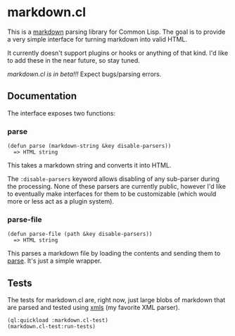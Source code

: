 markdown.cl
===========
This is a [markdown](http://daringfireball.net/projects/markdown/syntax) parsing
library for Common Lisp. The goal is to provide a very simple interface for
turning markdown into valid HTML.

It currently doesn't support plugins or hooks or anything of that kind. I'd like
to add these in the near future, so stay tuned.

*markdown.cl is in beta!!!* Expect bugs/parsing errors.

Documentation
-------------
The interface exposes two functions:

### parse
```common-lisp
(defun parse (markdown-string &key disable-parsers))
  => HTML string
```
This takes a markdown string and converts it into HTML.

The `:disable-parsers` keyword allows disabling of any sub-parser during the
processing. None of these parsers are currently public, however I'd like to
eventually make interfaces for them to be customizable (which would more or less
act as a plugin system).

### parse-file
```common-lisp
(defun parse-file (path &key disable-parsers))
  => HTML string
```
This parses a markdown file by loading the contents and sending them to [parse](#parse).
It's just a simple wrapper.

Tests
-----
The tests for markdown.cl are, right now, just large blobs of markdown that are
parsed and tested using [xmls](http://common-lisp.net/project/xmls/) (my
favorite XML parser).

```common-lisp
(ql:quickload :markdown.cl-test)
(markdown.cl-test:run-tests)
```
